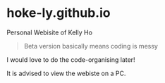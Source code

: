 # hoke-ly.github.io
Personal Webisite of Kelly Ho

> Beta version basically means coding is messy

I would love to do the code-organising later!

It is advised to view the webiste on a PC.
